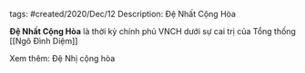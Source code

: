 tags: #created/2020/Dec/12
Description: Đệ Nhất Cộng Hòa

**Đệ Nhất Cộng Hòa** là thời kỳ chính phủ VNCH dưới sự cai trị của Tổng thống [[Ngô Đình Diệm]]

Xem thêm:
	Đệ Nhị cộng hòa